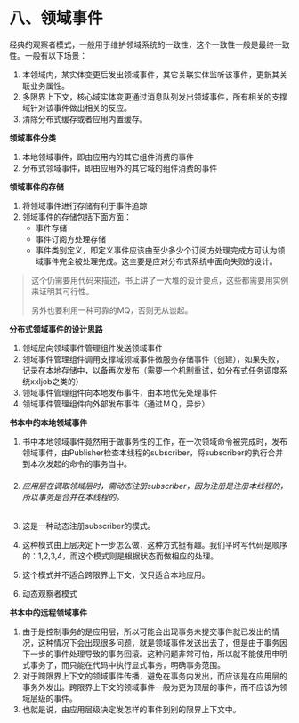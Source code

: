 # 八、领域事件

经典的观察者模式，一般用于维护领域系统的一致性，这个一致性一般是最终一致性。一般有以下场景：

1. 本领域内，某实体变更后发出领域事件，其它关联实体监听该事件，更新其关联业务属性。
2. 多限界上下文，核心域实体变更通过消息队列发出领域事件，所有相关的支撑域针对该事件做出相关的反应。
3. 清除分布式缓存或者应用内置缓存。

**领域事件分类**

1. 本地领域事件，即由应用内的其它组件消费的事件
2. 分布式领域事件，即由应用外的其它域的组件消费的事件



**领域事件的存储**

1. 将领域事件进行存储有利于事件追踪
2. 领域事件的存储包括下面方面：
   * 事件存储
   * 事件订阅方处理存储
   * 事件类别定义，即定义事件应该由至少多少个订阅方处理完成方可认为领域事件完全被处理完成。这主要是应对分布式系统中面向失败的设计。

> 这个仍需要用代码来描述，书上讲了一大堆的设计要点，这些都需要用实例来证明其可行性。
>
> 另外也要利用一种可靠的MQ，否则无从谈起。



**分布式领域事件的设计思路**

1. 领域层向领域事件管理组件发送领域事件
2. 领域事件管理组件调用支撑域领域事件微服务存储事件（创建），如果失败，记录在本地存储中，以备再次发布（需要一个机制重试，如分布式任务调度系统xxljob之类的）
3. 领域事件管理组件向本地发布事件，由本地优先处理事件
4. 领域事件管理组件向外部发布事件（通过ＭＱ，异步）

**书本中的本地领域事件**

1. 书中本地领域事件竟然用于做事务性的工作，在一次领域命令被完成时，发布领域事件，由Publisher检查本线程的subscriber，将subscriber的执行合并到本次发起的命令的事务当中。

2. ###### 应用层在调取领域层时，需动态注册subscriber，因为注册是注册本线程的，所以事务是合并在本线程的。

3. 这是一种动态注册subscriber的模式。

4. 这种模式由上层决定下一步怎么做，这种方式挺有趣。我们平时写代码是顺序的：1,2,3,4，而这个模式则是根据状态而做相应的处理。

5. 这个模式并不适合跨限界上下文，仅只适合本地应用。

6. 动态观察者模式

**书本中的远程领域事件**

1. 由于是控制事务的是应用层，所以可能会出现事务未提交事件就已发出的情况，这种情况下会出现很多问题，就是领域事件发送出去了，但是由于事务因下一步的事件处理导致的事务回滚。这种问题非常可怕，所以就不能使用申明式事务了，而只能在代码中执行显式事务，明确事务范围。
2. 对于跨限界上下文的领域事件传播，避免在事务内发出，而应该是在应用层的事务外发出。跨限界上下文的领域事件一般为更为顶层的事件，而不应该为领域层级的事件。
3. 也就是说，由应用层级决定发怎样的事件到别的限界上下文中。
